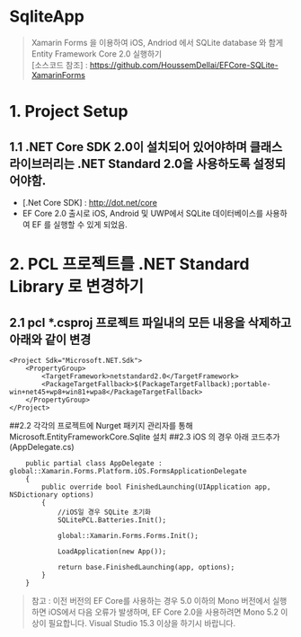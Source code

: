 # SqliteApp
>Xamarin Forms 을 이용하여 iOS, Andriod 에서 SQLite database 와 함게 Entity Framework Core 2.0 실행하기<br/>
>[소스코드 참조] : https://github.com/HoussemDellai/EFCore-SQLite-XamarinForms <br/>


# 1. Project Setup
## 1.1 .NET Core SDK 2.0이 설치되어 있어야하며 클래스 라이브러리는 .NET Standard 2.0을 사용하도록 설정되어야함.
- [.Net Core SDK] : http://dot.net/core
- EF Core 2.0 출시로 iOS, Android 및 UWP에서 SQLite 데이터베이스를 사용하여 EF 를 실행할 수 있게 되었음.

# 2. PCL 프로젝트를 .NET Standard Library 로 변경하기 
## 2.1 pcl  *.csproj 프로젝트 파일내의 모든 내용을 삭제하고 아래와 같이 변경
```
<Project Sdk="Microsoft.NET.Sdk">
    <PropertyGroup>
        <TargetFramework>netstandard2.0</TargetFramework>
        <PackageTargetFallback>$(PackageTargetFallback);portable-win+net45+wp8+win81+wpa8</PackageTargetFallback>
    </PropertyGroup>
</Project>
```
##2.2 각각의 프로젝트에 Nurget 패키지 관리자를 통해 Microsoft.EntityFrameworkCore.Sqlite 설치
##2.3 iOS 의 경우 아래 코드추가 (AppDelegate.cs)
```
    public partial class AppDelegate : global::Xamarin.Forms.Platform.iOS.FormsApplicationDelegate
    {
        public override bool FinishedLaunching(UIApplication app, NSDictionary options)
        {
            //iOS일 경우 SQLite 초기화
            SQLitePCL.Batteries.Init();

            global::Xamarin.Forms.Forms.Init();

            LoadApplication(new App());

            return base.FinishedLaunching(app, options);
        }
    }
```

>참고 : 이전 버전의 EF Core를 사용하는 경우 5.0 이하의 Mono 버전에서 실행하면 iOS에서 다음 오류가 발생하며, EF Core 2.0을 사용하려면 Mono 5.2 이상이 필요합니다. Visual Studio 15.3 이상을 하기시 바랍니다.